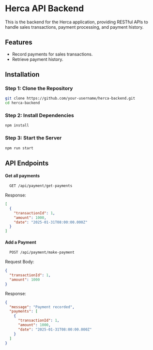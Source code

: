 # Herca API Backend

This is the backend for the Herca application, providing RESTful APIs to handle sales transactions, payment processing, and payment history.

## Features
- Record payments for sales transactions.
- Retrieve payment history.

## Installation

### Step 1: Clone the Repository
```bash
git clone https://github.com/your-username/herca-backend.git
cd herca-backend
```

### Step 2: Install Dependencies
```bash
npm install
```

### Step 3: Start the Server
```bash
npm run start
```

## API Endpoints

#### Get all payments
```bash
  GET /api/payment/get-payments
```
Response:

```json
[
  {
    "transactionId": 1,
    "amount": 1000,
    "date": "2025-01-31T08:00:00.000Z"
  }
]
```
#### Add a Payment
```bash
  POST /api/payment/make-payment
```

Request Body:

```json
{
  "transactionId": 1,
  "amount": 1000
}
```

Response:

```json
{
  "message": "Payment recorded",
  "payments": [
    {
      "transactionId": 1,
      "amount": 1000,
      "date": "2025-01-31T08:00:00.000Z"
    }
  ]
}
```
